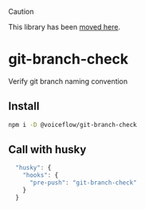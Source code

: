 > [!CAUTION]
> This library has been [moved here](https://github.com/voiceflow/toolchain/tree/master/libs/git-branch-check).

# git-branch-check
Verify git branch naming convention

## Install
```bash
npm i -D @voiceflow/git-branch-check
```

## Call with husky
```javascript
  "husky": {
    "hooks": {
      "pre-push": "git-branch-check"
    }
  }
```
